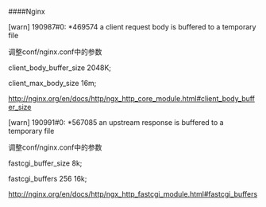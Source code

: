 

####Nginx

[warn] 190987#0: *469574 a client request body is buffered to a temporary file

调整conf/nginx.conf中的参数

client_body_buffer_size 2048K;

client_max_body_size 16m;

http://nginx.org/en/docs/http/ngx_http_core_module.html#client_body_buffer_size



[warn] 190991#0: *567085 an upstream response is buffered to a temporary file 

调整conf/nginx.conf中的参数

fastcgi_buffer_size 8k;

fastcgi_buffers 256 16k;

http://nginx.org/en/docs/http/ngx_http_fastcgi_module.html#fastcgi_buffers

